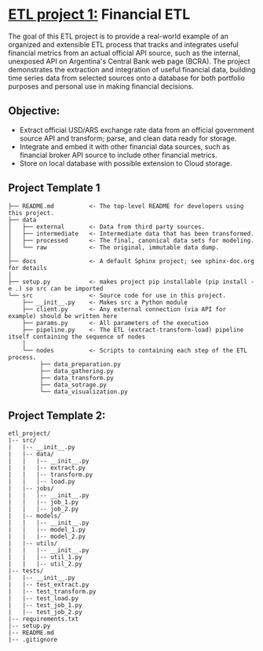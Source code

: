 # <u>ETL project 1:</u> Financial ETL
The goal of this ETL project is to provide a real-world example of an organized and extensible ETL process that tracks and integrates useful financial metrics from an actual official API source, such as the internal, unexposed API on Argentina's Central Bank web page (BCRA). The project demonstrates the extraction and integration of useful financial data, building time series data from selected sources onto a database for both portfolio purposes and personal use in making financial decisions.

## Objective:
- Extract official USD/ARS exchange rate data from an official government source API and transform; parse, and clean data ready for storage. 
- Integrate and embed it with other financial data sources, such as financial broker API source to include other financial  metrics.  
- Store on local database with possible extension to Cloud storage.

## Project Template 1
```
├── README.md          <- The top-level README for developers using this project.
├── data
│   ├── external       <- Data from third party sources.
│   ├── intermediate   <- Intermediate data that has been transformed.
│   ├── processed      <- The final, canonical data sets for modeling.
│   └── raw            <- The original, immutable data dump.
│
├── docs               <- A default Sphinx project; see sphinx-doc.org for details
│
├── setup.py           <- makes project pip installable (pip install -e .) so src can be imported
└── src                <- Source code for use in this project.
    ├── __init__.py    <- Makes src a Python module
    ├── client.py      <- Any external connection (via API for example) should be written here    
    ├── params.py      <- All parameters of the execution
    ├── pipeline.py    <- The ETL (extract-transform-load) pipeline itself containing the sequence of nodes
    │
    └── nodes          <- Scripts to containing each step of the ETL process.
         ├── data_preparation.py
         ├── data_gathering.py
         ├── data_transform.py
         ├── data_sotrage.py
         └── data_visualization.py
```


## Project Template 2:
```
etl_project/
|-- src/
|   |-- __init__.py
|   |-- data/
|   |   |-- __init__.py
|   |   |-- extract.py
|   |   |-- transform.py
|   |   |-- load.py
|   |-- jobs/
|   |   |-- __init__.py
|   |   |-- job_1.py
|   |   |-- job_2.py
|   |-- models/
|   |   |-- __init__.py
|   |   |-- model_1.py
|   |   |-- model_2.py
|   |-- utils/
|   |   |-- __init__.py
|   |   |-- util_1.py
|   |   |-- util_2.py
|-- tests/
|   |-- __init__.py
|   |-- test_extract.py
|   |-- test_transform.py
|   |-- test_load.py
|   |-- test_job_1.py
|   |-- test_job_2.py
|-- requirements.txt
|-- setup.py
|-- README.md
|-- .gitignore
```